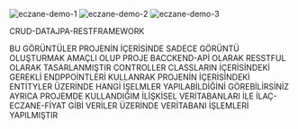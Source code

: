 ![eczane-demo-1](https://github.com/user-attachments/assets/cf29a712-65bb-4f1c-aaf5-e4589fbe3866)
![eczane-demo-2](https://github.com/user-attachments/assets/89b2fe6d-c9fb-4c77-a70c-75cc702129ba)
![eczane-demo-3](https://github.com/user-attachments/assets/077daf2c-15d8-4d43-9fc6-51df478ff335)

CRUD-DATAJPA-RESTFRAMEWORK

BU GÖRÜNTÜLER PROJENİN İÇERİSİNDE SADECE GÖRÜNTÜ OLUŞTURMAK AMAÇLI OLUP PROJE BACCKEND-APİ OLARAK RESSTFUL OLARAK TASARLANMIŞTIR
CONTROLLER  CLASSLARIN İÇERİSİNDEKİ GEREKLİ ENDPPOİNTLERİ KULLANRAK PROJENİN İÇERİSİNDEKİ ENTİTYLER ÜZERİNDE HANGİ İŞELMLER YAPILABİLDİĞİNİ GÖREBİLİRSİNİZ
AYRICA PROJEMDE KULLANDIĞIM İLİŞKİSEL VERİTABANLARI İLE İLAÇ-ECZANE-FİYAT GİBİ VERİLER ÜZERİNDE VERİTABANI İŞLEMLERİ YAPILMIŞTIR
